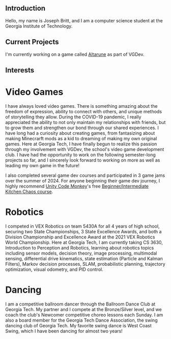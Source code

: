 ## Introduction
Hello, my name is Joseph Britt, and I am a computer science student at the Georgia Institute of Technology.

## Current Projects
I'm currently working on a game called [Altarune](https://github.com/Carlijavier5/Altarune) as part of VGDev.

## Interests

# Video Games
I have always loved video games. There is something amazing about the freedom of expression, ability to connect with others, and unique methods of storytelling they allow. During the COVID-19 pandemic, I really appreciated the ability to not only maintain my relationships with friends, but to grow them and strengthen our bond through our shared experiences. I have long had a curiosity about creating games, from fantasizing about making Minecrarft mods as a kid to dreaming of making my own original games. Here at Georgia Tech, I have finally begun to realize this passion through my involvement with VGDev, the school's video game development club. I have had the opportunity to work on the following semester-long projects so far, and I sincerely look forward to working on more as well as leading my own game in the future!

I also completed several game dev courses and participated in 3 game jams over the summer of 2024. For anyone beginning their game dev journey, I highly recommend [Unity Code Monkey](https://unitycodemonkey.com/)'s free [Beginner/Intermediate Kitchen Chaos course](https://www.youtube.com/watch?v=AmGSEH7QcDg&t=23852s).

# Robotics
I competed in VEX Robotics on team 5430A for all 4 years of high school, securing two State Championships, 3 State Excellence Awards, and both a Division Championship and Excellence Award at the 2021 VEX Robotics World Championship. Here at Georgia Tech, I am currently taking CS 3630, Introduction to Perception and Robotics, learning about robotics topics including sensor models, decision theory, image processing, multimodal sensing, differential drive kinematics, state estimation (Particle and Kalman Filters), Markov decision processes, SLAM, probabilistic planning, trajectory optimization, visual odometry, and PID control.

# Dancing
I am a competitive ballroom dancer through the Ballroom Dance Club at Georgia Tech. My partner and I compete at the Bronze/Silver level, and we coach the club's Newcomer competitive choreo lessons each Sunday. I am also a board member for the Georgia Tech Dance Association, the swing dancing club of Georgia Tech. My favorite swing dance is West Coast Swing, which I have been dancing for almost two years!

<!--
**Joseph-Britt/Joseph-Britt** is a ✨ _special_ ✨ repository because its `README.md` (this file) appears on your GitHub profile.

Here are some ideas to get you started:

- 🔭 I’m currently working on ...
- 🌱 I’m currently learning ...
- 👯 I’m looking to collaborate on ...
- 🤔 I’m looking for help with ...
- 💬 Ask me about ...
- 📫 How to reach me: ...
- 😄 Pronouns: ...
- ⚡ Fun fact: ...
-->
